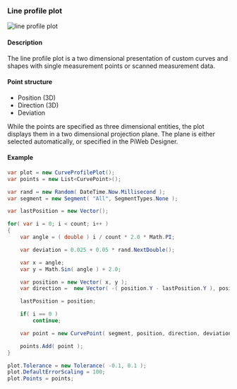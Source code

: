 [preview]: img/LineProfile.png "Curve plot"
<br/>
### Line profile plot

![line profile plot][preview]

#### Description

The line profile plot is a two dimensional presentation of custom curves and shapes with single measurement points or scanned measurement data.

#### Point structure

* Position (3D)
* Direction (3D)
* Deviation

While the points are specified as three dimensional entities, the plot displays them in a two dimensional projection plane. The plane is either selected automatically, or specified in the PiWeb Designer.

#### Example

```csharp
var plot = new CurveProfilePlot();
var points = new List<CurvePoint>();

var rand = new Random( DateTime.Now.Millisecond );
var segment = new Segment( "All", SegmentTypes.None );

var lastPosition = new Vector();

for( var i = 0; i < count; i++ )
{
	var angle = ( double ) i / count * 2.0 * Math.PI;

	var deviation = 0.025 + 0.05 * rand.NextDouble();

	var x = angle;
	var y = Math.Sin( angle ) + 2.0;

	var position = new Vector( x, y );
	var direction =  new Vector( -( position.Y - lastPosition.Y ), position.X - lastPosition.X );

	lastPosition = position;

	if( i == 0 )
		continue;

	var point = new CurvePoint( segment, position, direction, deviation );

	points.Add( point );
}

plot.Tolerance = new Tolerance( -0.1, 0.1 );
plot.DefaultErrorScaling = 100;
plot.Points = points;
```
<br/>
<br/>
